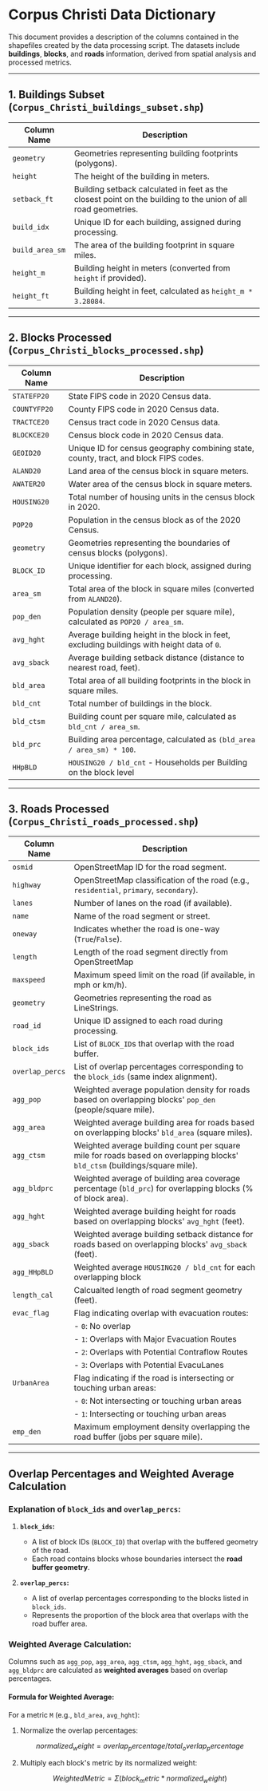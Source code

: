# Corpus Christi Data Dictionary
This document provides a description of the columns contained in the shapefiles created by the data processing script. The datasets include **buildings**, **blocks**, and **roads** information, derived from spatial analysis and processed metrics.

---

## 1. Buildings Subset (`Corpus_Christi_buildings_subset.shp`)
| Column Name      | Description                                                                                   |
|------------------|-----------------------------------------------------------------------------------------------|
| `geometry`       | Geometries representing building footprints (polygons).                                       |
| `height`         | The height of the building in meters.                                                         |
| `setback_ft`     | Building setback calculated in feet as the closest point on the building to the union of all road geometries. |
| `build_idx`      | Unique ID for each building, assigned during processing.                                      |
| `build_area_sm`  | The area of the building footprint in square miles.                                           |
| `height_m`       | Building height in meters (converted from `height` if provided).                              |
| `height_ft`      | Building height in feet, calculated as `height_m * 3.28084`.                                  |

---

## 2. Blocks Processed (`Corpus_Christi_blocks_processed.shp`)
| Column Name   | Description                                                                                   |
|---------------|-----------------------------------------------------------------------------------------------|
| `STATEFP20`   | State FIPS code in 2020 Census data.                                                          |
| `COUNTYFP20`  | County FIPS code in 2020 Census data.                                                         |
| `TRACTCE20`   | Census tract code in 2020 Census data.                                                        |
| `BLOCKCE20`   | Census block code in 2020 Census data.                                                        |
| `GEOID20`     | Unique ID for census geography combining state, county, tract, and block FIPS codes.          |
| `ALAND20`     | Land area of the census block in square meters.                                               |
| `AWATER20`    | Water area of the census block in square meters.                                              |
| `HOUSING20`   | Total number of housing units in the census block in 2020.                                    |
| `POP20`       | Population in the census block as of the 2020 Census.                                         |
| `geometry`    | Geometries representing the boundaries of census blocks (polygons).                           |
| `BLOCK_ID`    | Unique identifier for each block, assigned during processing.                                 |
| `area_sm`     | Total area of the block in square miles (converted from `ALAND20`).                           |
| `pop_den`     | Population density (people per square mile), calculated as `POP20 / area_sm`.                 |
| `avg_hght`    | Average building height in the block in feet, excluding buildings with height data of `0`.    |
| `avg_sback`   | Average building setback distance (distance to nearest road, feet).                           |
| `bld_area`    | Total area of all building footprints in the block in square miles.                           |
| `bld_cnt`     | Total number of buildings in the block.                                                       |
| `bld_ctsm`    | Building count per square mile, calculated as `bld_cnt / area_sm`.                            |
| `bld_prc`     | Building area percentage, calculated as `(bld_area / area_sm) * 100`.                         |
| `HHpBLD`      | `HOUSING20 / bld_cnt` - Households per Building on the block level                            |

---

## 3. Roads Processed (`Corpus_Christi_roads_processed.shp`)
| Column Name       | Description                                                                                   |
|-------------------|-----------------------------------------------------------------------------------------------|
| `osmid`           | OpenStreetMap ID for the road segment.                                                        |
| `highway`         | OpenStreetMap classification of the road (e.g., `residential`, `primary`, `secondary`).       |
| `lanes`           | Number of lanes on the road (if available).                                                   |
| `name`            | Name of the road segment or street.                                                           |
| `oneway`          | Indicates whether the road is one-way (`True`/`False`).                                       |
| `length`          | Length of the road segment directly from OpenStreetMap                                        |
| `maxspeed`        | Maximum speed limit on the road (if available, in mph or km/h).                               |
| `geometry`        | Geometries representing the road as LineStrings.                                              |
| `road_id`         | Unique ID assigned to each road during processing.                                            |
| `block_ids`       | List of `BLOCK_ID`s that overlap with the road buffer.                                        |
| `overlap_percs`   | List of overlap percentages corresponding to the `block_ids` (same index alignment).          |
| `agg_pop`         | Weighted average population density for roads based on overlapping blocks' `pop_den` (people/square mile).         |
| `agg_area`        | Weighted average building area for roads based on overlapping blocks' `bld_area` (square miles).             |
| `agg_ctsm`        | Weighted average building count per square mile for roads based on overlapping blocks' `bld_ctsm` (buildings/square mile). |
| `agg_bldprc`      | Weighted average of building area coverage percentage (`bld_prc`) for overlapping blocks (% of block area).     |
| `agg_hght`        | Weighted average building height for roads based on overlapping blocks' `avg_hght` (feet).           |
| `agg_sback`       | Weighted average building setback distance for roads based on overlapping blocks' `avg_sback` (feet). |
| `agg_HHpBLD`      | Weighted average `HOUSING20 / bld_cnt` for each overlapping block                             |
| `length_cal`      | Calcualted length of road segment geometry (feet).                                            |
| `evac_flag`       | Flag indicating overlap with evacuation routes:                                               |
|                   | - `0`: No overlap                                                                             |
|                   | - `1`: Overlaps with Major Evacuation Routes                                                  |
|                   | - `2`: Overlaps with Potential Contraflow Routes                                              |
|                   | - `3`: Overlaps with Potential EvacuLanes                                                     |
| `UrbanArea`       | Flag indicating if the road is intersecting or touching urban areas:                          |
|                   | - `0`: Not intersecting or touching urban areas                                               |
|                   | - `1`: Intersecting or touching urban areas                                                   |
| `emp_den`         | Maximum employment density overlapping the road buffer (jobs per square mile).               |
---

## Overlap Percentages and Weighted Average Calculation

### Explanation of `block_ids` and `overlap_percs`:
1. **`block_ids`:**
   - A list of block IDs (`BLOCK_ID`) that overlap with the buffered geometry of the road.
   - Each road contains blocks whose boundaries intersect the **road buffer geometry**.

2. **`overlap_percs`:**
   - A list of overlap percentages corresponding to the blocks listed in `block_ids`.
   - Represents the proportion of the block area that overlaps with the road buffer area.

### Weighted Average Calculation:
Columns such as `agg_pop`, `agg_area`, `agg_ctsm`, `agg_hght`, `agg_sback`, and `agg_bldprc` are calculated as **weighted averages** based on overlap percentages.

#### Formula for Weighted Average:
For a metric `M` (e.g., `bld_area`, `avg_hght`):
1. Normalize the overlap percentages:
   ```math
   normalized_weight = overlap_percentage / total_overlap_percentage
2. Multiply each block's metric by its normalized weight:
   ```math
   Weighted Metric = Σ (block_metric * normalized_weight)